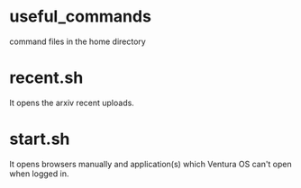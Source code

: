 # useful_commands
command files in the home directory

# recent.sh

It opens the arxiv recent uploads.

# start.sh

It opens browsers manually and application(s) which Ventura OS can't open when logged in.
